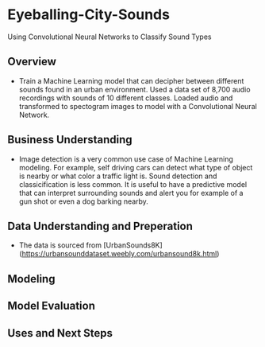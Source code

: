 # Eyeballing-City-Sounds
Using Convolutional Neural Networks to Classify Sound Types

## Overview
- Train a Machine Learning model that can decipher between different sounds found in an urban environment. Used a data set of 8,700 audio recordings with sounds of 10 different classes. Loaded audio and transformed to spectogram images to model with a Convolutional Neural Network.

## Business Understanding
- Image detection is a very common use case of Machine Learning modeling. For example, self driving cars can detect what type of object is nearby or what color a traffic light is. Sound detection and classicification is less common. It is useful to have a predictive model that can interpret surrounding sounds and alert you for example of a gun shot or even a dog barking nearby.

## Data Understanding and Preperation
- The data is sourced from [UrbanSounds8K] (https://urbansounddataset.weebly.com/urbansound8k.html)
  
## Modeling

## Model Evaluation

## Uses and Next Steps









